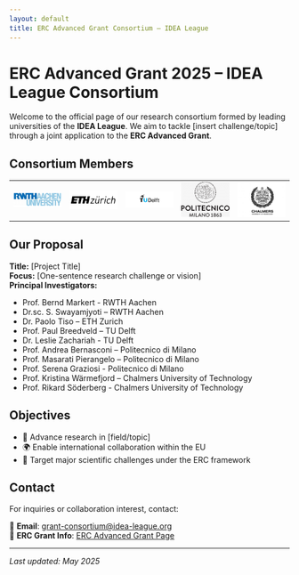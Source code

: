 ```yaml
---
layout: default
title: ERC Advanced Grant Consortium – IDEA League
---
```


# ERC Advanced Grant 2025 – IDEA League Consortium

Welcome to the official page of our research consortium formed by leading universities of the **IDEA League**. We aim to tackle [insert challenge/topic] through a joint application to the **ERC Advanced Grant**.

## Consortium Members

<table>
  <tr>
    <td><img src="assets/images/rwth-logo.png" alt="RWTH Aachen" width="120"/></td>
    <td><img src="assets/images/eth-logo.png" alt="ETH Zurich" width="120"/></td>
    <td><img src="assets/images/tudelft-logo.png" alt="TU Delft" width="120"/></td>
    <td><img src="assets/images/polimi-logo.png" alt="Politecnico di Milano" width="120"/></td>
    <td><img src="assets/images/chalmers-logo.png" alt="Chalmers" width="120"/></td>
  </tr>
</table>

## Our Proposal

**Title:** [Project Title]  
**Focus:** [One-sentence research challenge or vision]  
**Principal Investigators:**
- Prof. Bernd Markert - RWTH Aachen
- Dr.sc. S. Swayamjyoti – RWTH Aachen
- Dr. Paolo Tiso – ETH Zurich
- Prof. Paul Breedveld – TU Delft
- Dr. Leslie Zachariah - TU Delft
- Prof. Andrea Bernasconi – Politecnico di Milano
- Prof. Masarati Pierangelo – Politecnico di Milano
- Prof. Serena Graziosi - Politecnico di Milano
- Prof. Kristina Wärmefjord – Chalmers University of Technology
- Prof. Rikard Söderberg - Chalmers University of Technology

## Objectives

- 🔬 Advance research in [field/topic]
- 🌍 Enable international collaboration within the EU
- 🎯 Target major scientific challenges under the ERC framework

## Contact

For inquiries or collaboration interest, contact:

📧 **Email**: grant-consortium@idea-league.org  
📁 **ERC Grant Info**: [ERC Advanced Grant Page](https://erc.europa.eu/funding/advanced-grants)

---

_Last updated: May 2025_

